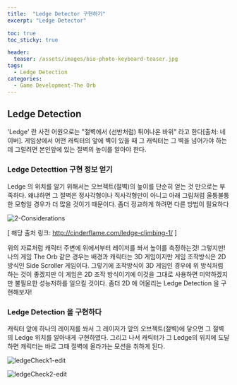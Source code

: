 ```yaml
---
title:  "Ledge Detector 구현하기"
excerpt: "Ledge Detector"

toc: true
toc_sticky: true

header:
  teaser: /assets/images/bio-photo-keyboard-teaser.jpg
tags:
  - Ledge Detection
categories:
  - Game Development-The Orb
---
```

## Ledge Detection

'Ledge' 란 사전 어원으로는 "절벽에서 (선반처럼) 튀어나온 바위" 라고 한다[출처: 네이버]. 게임상에서 어떤 캐릭터의 앞에 벽이 있을 때 그 캐릭터는 
그 벽을 넘어가야 하는데 그럴려면 본인앞에 있는 절벽의 높이를 알아야 한다. 


### Ledge Detecttion 구현 정보 얻기 

Ledge 의 위치를 알기 위해서는 오브젝트(절벽)의 높이를 단순히 얻는 것 만으로는 부족하다. 왜냐하면 그 절벽은 정사각형이나 직사각형만이 아니고
아래 그림처럼 울퉁불퉁한 모형일 경우가 더 많을 것이기 때문이다. 좀더 정교하게 하려면 다른 방법이 필요하다

![2-Considerations](https://user-images.githubusercontent.com/73280175/104543194-5eae4980-5668-11eb-865b-e0b571d5c51f.jpg)

[ 해당 출처 링크: http://cinderflame.com/ledge-climbing-1/ ]

위의 자료처럼 캐릭터 주변에 위에서부터 레이저를 쏴서 높이를 측정하는것! 그렇지만! 나의 게임 The Orb 같은 경우는 배경과 캐릭터는 3D 게임이지만
게임 조작방식은 2D 방식인 Side Scroller 게임이다. 그렇기에 조작방식이 3D 게임인 경우에 위 방식처럼 하는 것이 좋겠지만 이 게임은 2D 조작 방식이기에 
이것을 그대로 사용하면 미약하겠지만 불필요한 성능저하를 일으킬 것이다. 좀더 2D 에 어울리는 Ledge Detection 을 구현해보자!


### Ledge Detection 을 구현하다

캐릭터 앞에 하나의 레이저를 쏴서 그 레이저가 앞의 오브젝트(절벽)에 닿으면 그 절벽의 Ledge 위치를 알아내게 구현하였다.
그리고 나서 캐릭터가 그 Ledge의 위치에 도달하면 캐릭터는 바로 그때 절벽에 올라가는 모션을 취하게 된다.

![ledgeCheck1-edit](https://user-images.githubusercontent.com/73280175/104544147-6ff85580-566a-11eb-969d-8348221f4e54.gif)


![ledgeCheck2-edit](https://user-images.githubusercontent.com/73280175/104544148-725aaf80-566a-11eb-9753-67fe945a51ba.gif)
